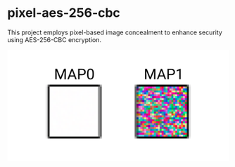 # pixel-aes-256-cbc
This project employs pixel-based image concealment to enhance security using AES-256-CBC encryption.

![](/map.png)
